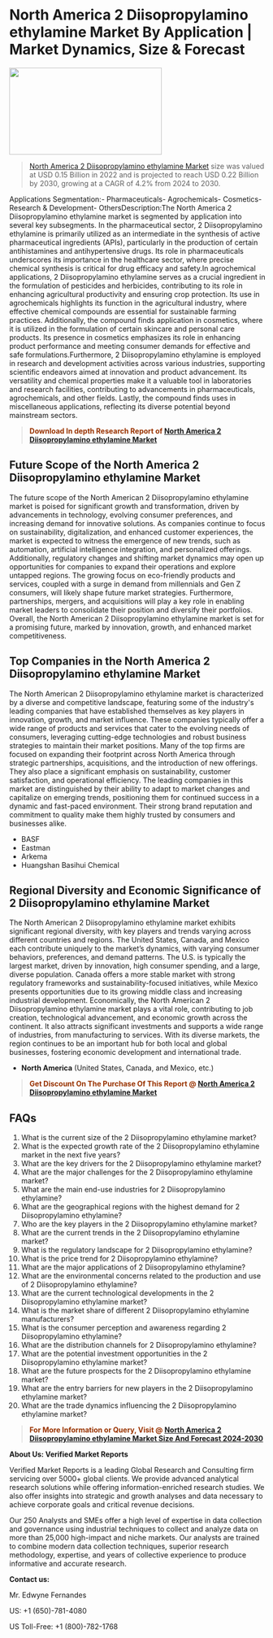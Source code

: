 <p><h1>North America 2 Diisopropylamino ethylamine Market By Application | Market Dynamics, Size & Forecast</h1><p><img class="aligncenter size-medium wp-image-105565" src="https://ffe5etoiles.com/wp-content/uploads/2025/01/MST7-300x171.png" alt="" width="300" height="171" /></p><blockquote><p><a href="https://www.verifiedmarketreports.com/download-sample/?rid=608284&utm_source=Github-NA&utm_medium=389" target="_blank">North America 2 Diisopropylamino ethylamine Market</a> size was valued at USD 0.15 Billion in 2022 and is projected to reach USD 0.22 Billion by 2030, growing at a CAGR of 4.2% from 2024 to 2030.</p></blockquote>Applications Segmentation:- Pharmaceuticals- Agrochemicals- Cosmetics- Research & Development- OthersDescription:The North America 2 Diisopropylamino ethylamine market is segmented by application into several key subsegments. In the pharmaceutical sector, 2 Diisopropylamino ethylamine is primarily utilized as an intermediate in the synthesis of active pharmaceutical ingredients (APIs), particularly in the production of certain antihistamines and antihypertensive drugs. Its role in pharmaceuticals underscores its importance in the healthcare sector, where precise chemical synthesis is critical for drug efficacy and safety.In agrochemical applications, 2 Diisopropylamino ethylamine serves as a crucial ingredient in the formulation of pesticides and herbicides, contributing to its role in enhancing agricultural productivity and ensuring crop protection. Its use in agrochemicals highlights its function in the agricultural industry, where effective chemical compounds are essential for sustainable farming practices. Additionally, the compound finds application in cosmetics, where it is utilized in the formulation of certain skincare and personal care products. Its presence in cosmetics emphasizes its role in enhancing product performance and meeting consumer demands for effective and safe formulations.Furthermore, 2 Diisopropylamino ethylamine is employed in research and development activities across various industries, supporting scientific endeavors aimed at innovation and product advancement. Its versatility and chemical properties make it a valuable tool in laboratories and research facilities, contributing to advancements in pharmaceuticals, agrochemicals, and other fields. Lastly, the compound finds uses in miscellaneous applications, reflecting its diverse potential beyond mainstream sectors.</p><blockquote><p><span style="color: #993300;"><strong>Download In depth Research Report of <a href="https://www.verifiedmarketreports.com/download-sample/?rid=608284&utm_source=Github-NA&utm_medium=389">North America 2 Diisopropylamino ethylamine Market</a></strong></span></p></blockquote><h2>Future Scope of the North America 2 Diisopropylamino ethylamine Market</h2><p>The future scope of the North American 2 Diisopropylamino ethylamine market is poised for significant growth and transformation, driven by advancements in technology, evolving consumer preferences, and increasing demand for innovative solutions. As companies continue to focus on sustainability, digitalization, and enhanced customer experiences, the market is expected to witness the emergence of new trends, such as automation, artificial intelligence integration, and personalized offerings. Additionally, regulatory changes and shifting market dynamics may open up opportunities for companies to expand their operations and explore untapped regions. The growing focus on eco-friendly products and services, coupled with a surge in demand from millennials and Gen Z consumers, will likely shape future market strategies. Furthermore, partnerships, mergers, and acquisitions will play a key role in enabling market leaders to consolidate their position and diversify their portfolios. Overall, the North American 2 Diisopropylamino ethylamine market is set for a promising future, marked by innovation, growth, and enhanced market competitiveness.</p><h2>Top Companies in the North America 2 Diisopropylamino ethylamine Market</h2><p>The North American 2 Diisopropylamino ethylamine market is characterized by a diverse and competitive landscape, featuring some of the industry's leading companies that have established themselves as key players in innovation, growth, and market influence. These companies typically offer a wide range of products and services that cater to the evolving needs of consumers, leveraging cutting-edge technologies and robust business strategies to maintain their market positions. Many of the top firms are focused on expanding their footprint across North America through strategic partnerships, acquisitions, and the introduction of new offerings. They also place a significant emphasis on sustainability, customer satisfaction, and operational efficiency. The leading companies in this market are distinguished by their ability to adapt to market changes and capitalize on emerging trends, positioning them for continued success in a dynamic and fast-paced environment. Their strong brand reputation and commitment to quality make them highly trusted by consumers and businesses alike.</p><p><ul><li>BASF </li><li> Eastman </li><li> Arkema </li><li> Huangshan Basihui Chemical</li></ul></p><h2>Regional Diversity and Economic Significance of 2 Diisopropylamino ethylamine Market</h2><p>The North American 2 Diisopropylamino ethylamine market exhibits significant regional diversity, with key players and trends varying across different countries and regions. The United States, Canada, and Mexico each contribute uniquely to the market’s dynamics, with varying consumer behaviors, preferences, and demand patterns. The U.S. is typically the largest market, driven by innovation, high consumer spending, and a large, diverse population. Canada offers a more stable market with strong regulatory frameworks and sustainability-focused initiatives, while Mexico presents opportunities due to its growing middle class and increasing industrial development. Economically, the North American 2 Diisopropylamino ethylamine market plays a vital role, contributing to job creation, technological advancement, and economic growth across the continent. It also attracts significant investments and supports a wide range of industries, from manufacturing to services. With its diverse markets, the region continues to be an important hub for both local and global businesses, fostering economic development and international trade.</p><ul> <li><strong>North America</strong> (United States, Canada, and Mexico, etc.)</li></ul><blockquote><p><span style="color: #993300;"><strong>Get Discount On The Purchase Of This Report @ <a href="https://www.verifiedmarketreports.com/ask-for-discount/?rid=608284&utm_source=Github-NA&utm_medium=389">North America 2 Diisopropylamino ethylamine Market</a></strong></span></p></blockquote><h2>FAQs</h2><p><ol> <li>What is the current size of the 2 Diisopropylamino ethylamine market?</div><div></li> <li>What is the expected growth rate of the 2 Diisopropylamino ethylamine market in the next five years?</div><div></li> <li>What are the key drivers for the 2 Diisopropylamino ethylamine market?</div><div></li> <li>What are the major challenges for the 2 Diisopropylamino ethylamine market?</div><div></li> <li>What are the main end-use industries for 2 Diisopropylamino ethylamine?</div><div></li> <li>What are the geographical regions with the highest demand for 2 Diisopropylamino ethylamine?</div><div></li> <li>Who are the key players in the 2 Diisopropylamino ethylamine market?</div><div></li> <li>What are the current trends in the 2 Diisopropylamino ethylamine market?</div><div></li> <li>What is the regulatory landscape for 2 Diisopropylamino ethylamine?</div><div></li> <li>What is the price trend for 2 Diisopropylamino ethylamine?</div><div></li> <li>What are the major applications of 2 Diisopropylamino ethylamine?</div><div></li> <li>What are the environmental concerns related to the production and use of 2 Diisopropylamino ethylamine?</div><div></li> <li>What are the current technological developments in the 2 Diisopropylamino ethylamine market?</div><div></li> <li>What is the market share of different 2 Diisopropylamino ethylamine manufacturers?</div><div></li> <li>What is the consumer perception and awareness regarding 2 Diisopropylamino ethylamine?</div><div></li> <li>What are the distribution channels for 2 Diisopropylamino ethylamine?</div><div></li> <li>What are the potential investment opportunities in the 2 Diisopropylamino ethylamine market?</div><div></li> <li>What are the future prospects for the 2 Diisopropylamino ethylamine market?</div><div></li> <li>What are the entry barriers for new players in the 2 Diisopropylamino ethylamine market?</div><div></li> <li>What are the trade dynamics influencing the 2 Diisopropylamino ethylamine market?</div><div></li></ol></p><blockquote><p><span style="color: #993300;"><strong>For More Information or Query, Visit @ <a href="https://www.verifiedmarketreports.com/product/2-diisopropylamino-ethylamine-market/">North America 2 Diisopropylamino ethylamine Market Size And Forecast 2024-2030</a></strong></span></p></blockquote><p><strong>About Us: Verified Market Reports</strong></p><p>Verified Market Reports is a leading Global Research and Consulting firm servicing over 5000+ global clients. We provide advanced analytical research solutions while offering information-enriched research studies. We also offer insights into strategic and growth analyses and data necessary to achieve corporate goals and critical revenue decisions.</p><p>Our 250 Analysts and SMEs offer a high level of expertise in data collection and governance using industrial techniques to collect and analyze data on more than 25,000 high-impact and niche markets. Our analysts are trained to combine modern data collection techniques, superior research methodology, expertise, and years of collective experience to produce informative and accurate research.</p><p><strong>Contact us:</strong></p><p>Mr. Edwyne Fernandes</p><p>US: +1 (650)-781-4080</p><p>US Toll-Free: +1 (800)-782-1768</p>

